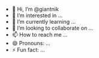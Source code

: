 - 👋 Hi, I’m @giantnik
- 👀 I’m interested in ...
- 🌱 I’m currently learning ...
- 💞️ I’m looking to collaborate on ...
- 📫 How to reach me ...
- 😄 Pronouns: ...
- ⚡ Fun fact: ...

<!---
giantnik/giantnik is a ✨ special ✨ repository because its `README.md` (this file) appears on your GitHub profile.
You can click the Preview link to take a look at your changes.
--->
